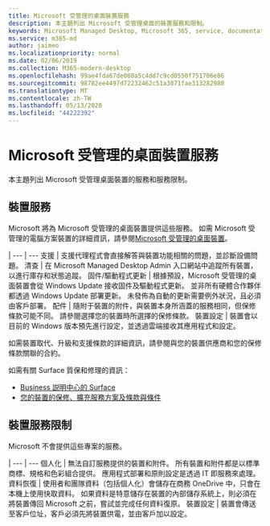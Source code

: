 ```yaml
---
title: Microsoft 受管理的桌面裝置服務
description: 本主題列出 Microsoft 受管理桌面的裝置服務和限制。
keywords: Microsoft Managed Desktop, Microsoft 365, service, documentation, Microsoft 受管理的電腦, Microsoft 365, 服務, 文件
ms.service: m365-md
author: jaimeo
ms.localizationpriority: normal
ms.date: 02/06/2019
ms.collection: M365-modern-desktop
ms.openlocfilehash: 99ae4fda67de060a5c4dd7c9cd0550f751706e86
ms.sourcegitcommit: 98782ee4497d72232462c51a3071fae313282980
ms.translationtype: MT
ms.contentlocale: zh-TW
ms.lasthandoff: 05/13/2020
ms.locfileid: "44222392"
---
```

# <a name="microsoft-managed-desktop-device-services"></a>Microsoft 受管理的桌面裝置服務

本主題列出 Microsoft 受管理桌面裝置的服務和服務限制。

## <a name="device-services"></a>裝置服務

Microsoft 將為 Microsoft 受管理的桌面裝置提供這些服務。 如需 Microsoft 受管理的電腦方案裝置的詳細資訊，請參閱[Microsoft 受管理的桌面裝置](device-list.md)。

 | 
 --- | ---
支援 | 支援代理程式會直接解答與裝置功能相關的問題，並診斷設備問題。
清查 | 在 Microsoft Managed Desktop Admin 入口網站中追蹤所有裝置，以進行庫存和狀態追蹤。
固件/驅動程式更新 | 根據預設，Microsoft 受管理的桌面裝置會從 Windows Update 接收固件及驅動程式更新。 並非所有硬體合作夥伴都透過 Windows Update 部署更新。 未發佈為自動的更新需要例外狀況，且必須由客戶部署。
配件 | 隨附于裝置的附件，與裝置本身所涵蓋的服務相同，但保修條款可能不同。 請參閱選擇您的裝置時所選擇的保修條款。 
裝置設定    | 裝置會以目前的 Windows 版本預先進行設定，並透過雲端接收其應用程式和設定。 

如需裝置取代、升級和支援條款的詳細資訊，請參閱與您的裝置供應商和您的保修條款關聯的合約。

如需有關 Surface 質保和修理的資訊：
- [Business 説明中心的 Surface](https://support.microsoft.com/hub/4339296/surface-for-business-help)
- [您的裝置的保修、擴充服務方案及條款與條件](https://support.microsoft.com/help/4040687/info-about-warranties-extended-service-plans-and-terms-conditions)


## <a name="device-service-limitations"></a>裝置服務限制

Microsoft 不會提供這些專案的服務。

 | 
 --- | ---
個人化 | 無法自訂服務提供的裝置和附件。 所有裝置和附件都是以標準商標、規格和色彩組合提供。 應用程式部署和原則設定是透過 IT 即服務來處理。
資料恢復 | 使用者和團隊資料（包括個人化）會儲存在商務 OneDrive 中，只會在本機上使用快取資料。 如果資料是特意儲存在裝置的內部儲存系統上，則必須在將裝置傳回 Microsoft 之前，嘗試並完成任何資料復原。
裝置設定 | 裝置會傳送至客戶位址，客戶必須先將裝置供電，並由客戶加以設定。
